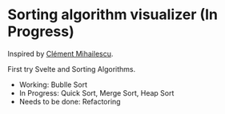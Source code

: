 # Sorting algorithm visualizer (In Progress)

Inspired by [Clément Mihailescu](https://clementmihailescu.github.io/Sorting-Visualizer/).

First try Svelte and Sorting Algorithms.

- Working: Bublle Sort
- In Progress: Quick Sort, Merge Sort, Heap Sort
- Needs to be done: Refactoring